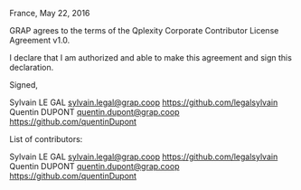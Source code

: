 France, May 22, 2016

GRAP agrees to the terms of the Qplexity Corporate Contributor License
Agreement v1.0.

I declare that I am authorized and able to make this agreement and sign this
declaration.

Signed,

Sylvain LE GAL sylvain.legal@grap.coop https://github.com/legalsylvain
Quentin DUPONT quentin.dupont@grap.coop https://github.com/quentinDupont

List of contributors:

Sylvain LE GAL sylvain.legal@grap.coop https://github.com/legalsylvain
Quentin DUPONT quentin.dupont@grap.coop https://github.com/quentinDupont
